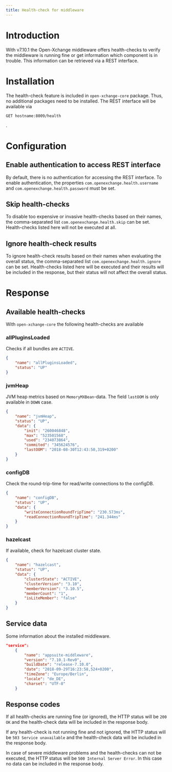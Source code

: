 ```yaml
---
title: Health-check for middleware
---
```


# Introduction
With v7.10.1 the Open-Xchange middleware offers health-checks to verify the middleware is running fine or get information which component is in trouble. This information can be retrieved via a REST interface.

# Installation
The health-check feature is included in ``open-xchange-core`` package. Thus, no additional packages need to be installed. The REST interface will be available via 
```
GET hostname:8009/health
```
.


# Configuration

## Enable authentication to access REST interface
By default, there is no authentication for accessing the REST interface. To enable authentication, the properties ``com.openexchange.health.username`` and ``com.openexchange.health.password`` must be set.

## Skip health-checks
To disable too expensive or invasive health-checks based on their names, the comma-separated list ``com.openexchange.health.skip`` can be set. Health-checks listed here will not be executed at all.

## Ignore health-check results
To ignore health-check results based on their names when evaluating the overall status, the comma-separated list ``com.openexchange.health.ignore`` can be set. Health-checks listed here will be executed and their results will be included in the response, but their status will not affect the overall status.


# Response
## Available health-checks
With ``open-xchange-core`` the following health-checks are available

### allPluginsLoaded
Checks if all bundles are ``ACTIVE``.
```json
{
    "name": "allPluginsLoaded",
    "status": "UP"
}
```

### jvmHeap
JVM heap metrics based on ``MemoryMXBean``-data. The field ``lastOOM`` is only available in ``DOWN`` case.
```json
{
    "name": "jvmHeap",
    "status": "UP",
    "data": {
        "init": "260046848",
        "max": "523501568",
        "used": "234073864",
        "commited": "345624576",
        "lastOOM": "2018-08-30T12:43:50,319+0200"
    }
}
```

### configDB
Check the round-trip-time for read/write connections to the configDB.
```json
{
    "name": "configDB",
    "status": "UP",
    "data": {
        "writeConnectionRoundTripTime": "230.573ms",
        "readConnectionRoundTripTime": "241.344ms"
    }
}
```

### hazelcast
If available, check for hazelcast cluster state.
```json
{
    "name": "hazelcast",
    "status": "UP",
    "data": {
        "clusterState": "ACTIVE",
        "clusterVersion": "3.10",
        "memberVersion": "3.10.5",
        "memberCount": "1",
        "isLiteMember": "false"
    }
}
```

## Service data
Some information about the installed middleware.
```json
"service":
    {
        "name": "appsuite-middleware",
        "version": "7.10.1-Rev0",
        "buildDate": "release-7.10.0",
        "date": "2018-09-29T16:23:58,524+0200",
        "timeZone": "Europe/Berlin",
        "locale": "de_DE",
        "charset": "UTF-8"
    }
```

## Response codes
If all health-checks are running fine (or ignored), the HTTP status will be ``200 OK`` and the health-check data will be included in the response body.

If any health-check is not running fine and not ignored, the HTTP status will be ``503 Service unavailable`` and the health-check data will be included in the response body.

In case of severe middleware problems and the health-checks can not be executed, the HTTP status will be ``500 Internal Server Error``. In this case no data can be included in the response body.
